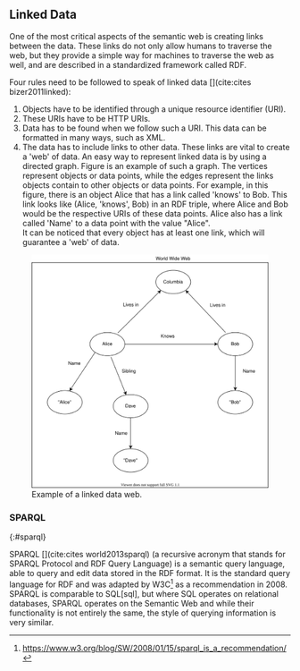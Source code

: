 ## Linked Data


One of the most critical aspects of the semantic web is creating links between the data. 
These links do not only allow humans to traverse the web, but they provide a simple way for machines to traverse the web as well, and are described in a standardized framework called RDF.

Four rules need to be followed to speak of linked data [](cite:cites bizer2011linked): 

1. Objects have to be identified through a unique resource identifier (URI).
2. These URIs have to be HTTP URIs.
3. Data has to be found when we follow such a URI. This data can be formatted in many ways, such as XML. 
4. The data has to include links to other data. These links are vital to create a 'web' of data.
An easy way to represent linked data is by using a directed graph. Figure [](#LinkedData) is an example of such a graph. 
The vertices represent objects or data points, while the edges represent the links objects contain to other objects or data points.
For example, in this figure, there is an object Alice that has a link called 'knows' to Bob. 
This link looks like (Alice, 'knows', Bob) in an RDF triple, where Alice and Bob would be the respective URIs of these data points. 
Alice also has a link called 'Name' to a data point with the value "Alice".  
It can be noticed that every object has at least one link, which will guarantee a 'web' of data.

<figure id="LinkedData">
<img src="images/linked-data.svg" alt="[Linked Data]">
<figcaption markdown="block">
Example of a linked data web.
</figcaption>
</figure>

### SPARQL
{:#sparql}

SPARQL [](cite:cites world2013sparql) (a recursive acronym that stands for SPARQL Protocol and RDF Query Language) is a semantic query language, able to query and edit data stored in the RDF format. It is the standard query language for RDF and was adapted by W3C[^w3c] as a recommendation in 2008. SPARQL is comparable to SQL[sql], but where SQL operates on relational databases, SPARQL operates on the Semantic Web and while their functionality is not entirely the same, the style of querying information is very similar.

[^w3c]: https://www.w3.org/blog/SW/2008/01/15/sparql_is_a_recommendation/
[^sql]: https://docs.microsoft.com/en-us/sql/odbc/reference/structured-query-language-sql
